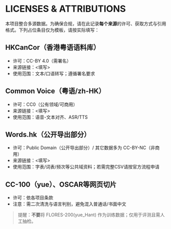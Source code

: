 # LICENSES & ATTRIBUTIONS

本项目整合多源数据。为确保合规，请在此记录**每个来源**的许可、获取方式与引用格式。下列占位条目仅为模板，请按实际填写：

## HKCanCor（香港粤语语料库）
- 许可：CC-BY 4.0（需署名）
- 来源链接：<填写>
- 使用范围：文本/口语转写；遵循署名要求

## Common Voice（粤语/zh-HK）
- 许可：CC0（公有领域/可商用）
- 来源链接：<填写>
- 使用范围：语音-文本对齐、ASR/TTS

## Words.hk（公开导出部分）
- 许可：Public Domain（公开导出部分）/ 其它数据多为 CC-BY-NC（非商用）
- 来源链接：<填写>
- 使用范围：字表/词表/频次等公共域资料；若需完整CSV请按官方流程申请

## CC-100（yue）、OSCAR等网页切片
- 许可：依各项目条款
- 注意：需二次清洗与语言判别，避免混入普通话/书面中文

> 提醒：**不要**将 FLORES-200(yue_Hant) 作为训练数据；仅用于评测且需人工抽检。
